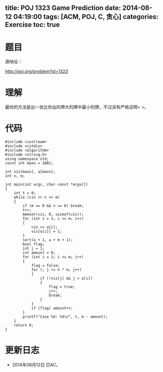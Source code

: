 ﻿title: POJ 1323 Game Prediction
date: 2014-08-12 04:19:00
tags: [ACM, POJ, C, 贪心]
categories: Exercise
toc: true
---
# 题目
源地址：

http://poj.org/problem?id=1323

# 理解
最优的方法是出一张比你出的牌大的牌中最小的牌，不过没有严格证明= =。

<!-- more -->

# 代码
```
#include <iostream>
#include <cstdio>
#include <algorithm>
#include <string.h>
using namespace std;
const int maxn = 1001;

int vis[maxn], a[maxn];
int n, m;

int main(int argc, char const *argv[])
{
    int t = 0;
    while (cin >> n >> m)
    {
        if (m == 0 && n == 0) break;
        t++;
        memset(vis, 0, sizeof(vis));
        for (int i = 1; i <= m; i++)
        {
            cin >> a[i];
            vis[a[i]] = 1;
        }
        sort(a + 1, a + m + 1);
        bool flag;
        int j = 1;
        int amount = 0;
        for (int i = 1; i <= m; i++)
        {
            flag = false;
            for (; j <= n * m; j++)
            {
                if (!vis[j] && j > a[i])
                {
                    flag = true;
                    j++;
                    break;
                }
            }
            if (flag) amount++;
        }
        printf("Case %d: %d\n", t, m - amount);
    }
    return 0;
}
```
	
# 更新日志
- 2014年08月12日 已AC。